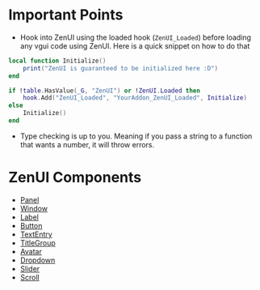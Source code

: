 # Important Points
- Hook into ZenUI using the loaded hook (`ZenUI_Loaded`) before loading any vgui code using ZenUI. Here is a quick snippet on how to do that
```lua
local function Initialize()
    print("ZenUI is guaranteed to be initialized here :D")
end

if !table.HasValue(_G, "ZenUI") or !ZenUI.Loaded then
    hook.Add("ZenUI_Loaded", "YourAddon_ZenUI_Loaded", Initialize)
else
    Initialize()
end
```
- Type checking is up to you. Meaning if you pass a string to a function that wants a number, it will throw errors.

# ZenUI Components

- [Panel](./components/panel.md)
- [Window](./components/window.md)
- [Label](./components/label.md)
- [Button](./components/button.md)
- [TextEntry](./components/textentry.md)
- [TitleGroup](./components/titlegroup.md)
- [Avatar](./components/avatar.md)
- [Dropdown](./components/dropdown.md)
- [Slider](./components/slider.md)
- [Scroll](./components/scroll.md)